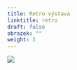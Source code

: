```yaml
---
title: Retro výstava
linktitle: retro
draft: false
obrazek: ""
weight: 3
---
```

![](/assets/media/retro.jpg)